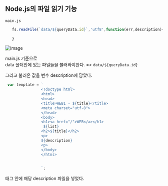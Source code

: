## Node.js의 파일 읽기 기능


`main.js`
```javascript
   fs.readFile(`data/${queryData.id}`,'utf8',function(err,description){
   
   }

```

![image](https://user-images.githubusercontent.com/66653324/104555425-30893380-5681-11eb-91dd-a69ec5544859.png)

main.js 기준으로
<br/>
data 폴더안에 있는 파일들을 불러와야한다.
=> `data/${queryData.id}`

그리고 불러온 값을 변수 description에 담았다.


```javascript
 var template = `
                <!doctype html>
                <html>
                <head>
                <title>WEB1 - ${title}</title>
                <meta charset="utf-8">
                </head>
                <body>
                <h1><a href="/">WEB</a></h1>
                 ${list}
                <h2>${title}</h2>
                <p>
                ${description}
                <p>
                </body>
                </html>
                
                
                `;

```

<p>태그 안에 해당 description 파일을 넣었다.
